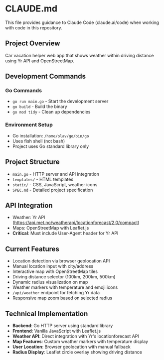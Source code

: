 # CLAUDE.md

This file provides guidance to Claude Code (claude.ai/code) when working with code in this repository.

## Project Overview
Car vacation helper web app that shows weather within driving distance using Yr API and OpenStreetMap.

## Development Commands

### Go Commands
- `go run main.go` - Start the development server
- `go build` - Build the binary
- `go mod tidy` - Clean up dependencies

### Environment Setup
- Go installation: `/home/olav/go/bin/go`
- Uses fish shell (not bash)
- Project uses Go standard library only

## Project Structure
- `main.go` - HTTP server and API integration
- `templates/` - HTML templates
- `static/` - CSS, JavaScript, weather icons
- `SPEC.md` - Detailed project specification

## API Integration
- Weather: Yr API (https://api.met.no/weatherapi/locationforecast/2.0/compact)
- Maps: OpenStreetMap with Leaflet.js
- **Critical**: Must include User-Agent header for Yr API

## Current Features
- Location detection via browser geolocation API
- Manual location input with city/address
- Interactive map with OpenStreetMap tiles
- Driving distance selector (100km, 200km, 500km)
- Dynamic radius visualization on map
- Weather markers with temperature and emoji icons
- `/api/weather` endpoint for fetching Yr data
- Responsive map zoom based on selected radius

## Technical Implementation
- **Backend**: Go HTTP server using standard library
- **Frontend**: Vanilla JavaScript with Leaflet.js
- **Weather API**: Direct integration with Yr's locationforecast API
- **Map Features**: Custom weather markers with temperature display
- **User Location**: Browser geolocation with manual fallback
- **Radius Display**: Leaflet circle overlay showing driving distance